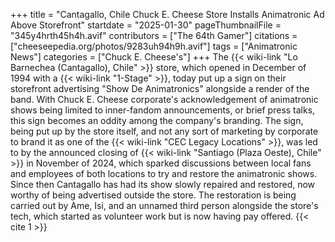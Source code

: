 +++
title = "Cantagallo, Chile Chuck E. Cheese Store Installs Animatronic Ad Above Storefront"
startdate = "2025-01-30"
pageThumbnailFile = "345y4hrth45h4h.avif"
contributors = ["The 64th Gamer"]
citations = ["cheeseepedia.org/photos/9283uh94h9h.avif"]
tags = ["Animatronic News"]
categories = ["Chuck E. Cheese's"]
+++
The {{< wiki-link "Lo Barnechea (Cantagallo), Chile" >}} store, which opened in December of 1994 with a {{< wiki-link "1-Stage" >}}, today put up a sign on their storefront advertising "Show De Animatronics" alongside a render of the band. With Chuck E. Cheese corporate's acknowledgement of animatronic shows being limited to inner-fandom announcements, or brief press talks, this sign becomes an oddity among the company's branding.
The sign, being put up by the store itself, and not any sort of marketing by corporate to brand it as one of the {{< wiki-link "CEC Legacy Locations" >}}, was led to by the announced closing of {{< wiki-link "Santiago (Plaza Oeste), Chile" >}} in November of 2024, which sparked discussions between local fans and employees of both locations to try and restore the animatronic shows. Since then Cantagallo has had its show slowly repaired and restored, now worthy of being advertised outside the store. The restoration is being carried out by Ame, Isi, and an unnamed third person alongside the store's tech, which started as volunteer work but is now having pay offered. {{< cite 1 >}}
